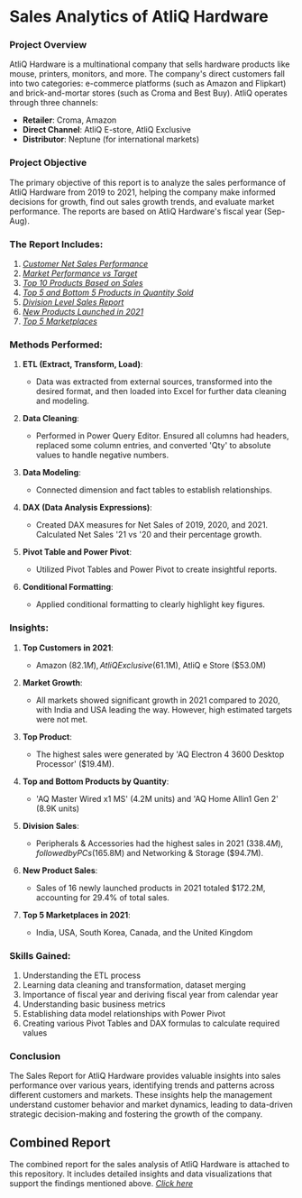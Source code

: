 # Sales Analytics of AtliQ Hardware

### Project Overview

AtliQ Hardware is a multinational company that sells hardware products like mouse, printers, monitors, and more. The company's direct customers fall into two categories: e-commerce platforms (such as Amazon and Flipkart) and brick-and-mortar stores (such as Croma and Best Buy). AtliQ operates through three channels:

- **Retailer**: Croma, Amazon
- **Direct Channel**: AtliQ E-store, AtliQ Exclusive
- **Distributor**: Neptune (for international markets)

### Project Objective

The primary objective of this report is to analyze the sales performance of AtliQ Hardware from 2019 to 2021, helping the company make informed decisions for growth, find out sales growth trends, and evaluate market performance. The reports are based on AtliQ Hardware's fiscal year (Sep-Aug).

### The Report Includes:

1. _[Customer Net Sales Performance](https://github.com/Kishan-kr-analyst/Sales_Analytics_of_AtliQ_Hardwares/blob/main/AtliQ-Customer_Performance_Report.pdf)_
2. _[Market Performance vs Target](https://github.com/Kishan-kr-analyst/Sales_Analytics_of_AtliQ_Hardwares/blob/main/AtliQ-Market_Performance_vs_Target.pdf)_
3. _[Top 10 Products Based on Sales](https://github.com/Kishan-kr-analyst/Sales_Analytics_of_AtliQ_Hardwares/blob/main/AtliQ_Top_10_Product.pdf)_
4. _[Top 5 and Bottom 5 Products in Quantity Sold](https://github.com/Kishan-kr-analyst/Sales_Analytics_of_AtliQ_Hardwares/blob/main/AtliQ-Top_and_Bottom_Product_Qty.pdf)_
5. _[Division Level Sales Report](https://github.com/Kishan-kr-analyst/Sales_Analytics_of_AtliQ_Hardwares/blob/main/AtliQ-Division_Level_Report.pdf)_
6. _[New Products Launched in 2021](https://github.com/Kishan-kr-analyst/Sales_Analytics_of_AtliQ_Hardwares/blob/main/AtliQ-New_Product_2021.pdf)_
7. _[Top 5 Marketplaces](https://github.com/Kishan-kr-analyst/Sales_Analytics_of_AtliQ_Hardwares/blob/main/AtliQ-Top_5_Market_Place.pdf)_
    
### Methods Performed:

1. **ETL (Extract, Transform, Load)**:
   - Data was extracted from external sources, transformed into the desired format, and then loaded into Excel for further data cleaning and modeling.
   
2. **Data Cleaning**:
   - Performed in Power Query Editor. Ensured all columns had headers, replaced some column entries, and converted 'Qty' to absolute values to handle negative numbers.
   
3. **Data Modeling**:
   - Connected dimension and fact tables to establish relationships.
   
4. **DAX (Data Analysis Expressions)**:
   - Created DAX measures for Net Sales of 2019, 2020, and 2021. Calculated Net Sales '21 vs '20 and their percentage growth.
   
5. **Pivot Table and Power Pivot**:
   - Utilized Pivot Tables and Power Pivot to create insightful reports.
   
6. **Conditional Formatting**:
   - Applied conditional formatting to clearly highlight key figures.

### Insights:

1. **Top Customers in 2021**:
   - Amazon ($82.1M), AtliQ Exclusive ($61.1M), AtliQ e Store ($53.0M)
   
2. **Market Growth**:
   - All markets showed significant growth in 2021 compared to 2020, with India and USA leading the way. However, high estimated targets were not met.
   
3. **Top Product**:
   - The highest sales were generated by 'AQ Electron 4 3600 Desktop Processor' ($19.4M).
   
4. **Top and Bottom Products by Quantity**:
   - 'AQ Master Wired x1 MS' (4.2M units) and 'AQ Home Allin1 Gen 2' (8.9K units)
   
5. **Division Sales**:
   - Peripherals & Accessories had the highest sales in 2021 ($338.4M), followed by PCs ($165.8M) and Networking & Storage ($94.7M).
   
6. **New Product Sales**:
   - Sales of 16 newly launched products in 2021 totaled $172.2M, accounting for 29.4% of total sales.
   
7. **Top 5 Marketplaces in 2021**:
   - India, USA, South Korea, Canada, and the United Kingdom

### Skills Gained:

1. Understanding the ETL process
2. Learning data cleaning and transformation, dataset merging
3. Importance of fiscal year and deriving fiscal year from calendar year
4. Understanding basic business metrics
5. Establishing data model relationships with Power Pivot
6. Creating various Pivot Tables and DAX formulas to calculate required values

### Conclusion

The Sales Report for AtliQ Hardware provides valuable insights into sales performance over various years, identifying trends and patterns across different customers and markets. These insights help the management understand customer behavior and market dynamics, leading to data-driven strategic decision-making and fostering the growth of the company.

## Combined Report

The combined report for the sales analysis of AtliQ Hardware is attached to this repository. It includes detailed insights and data visualizations that support the findings mentioned above. _[Click here](https://github.com/Kishan-kr-analyst/Sales_Analytics_of_AtliQ_Hardwares/blob/main/AtliQ-Customer_Performance_Report.pdf)_

